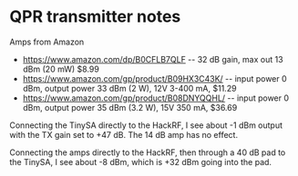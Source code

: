 # QPR transmitter notes

Amps from Amazon
 * https://www.amazon.com/dp/B0CFLB7QLF  -- 32 dB gain, max out 13 dBm (20 mW)  $8.99
 * https://www.amazon.com/gp/product/B09HX3C43K/ -- input power 0 dBm, output power 33 dBm (2 W), 12V 3-400 mA, $11.29
 * https://www.amazon.com/gp/product/B08DNYQQHL/ -- input power 0 dBm, output power 35 dBm (3.2 W), 15V 350 mA, $36.69

Connecting the TinySA directly to the HackRF, I see about -1 dBm output with the TX gain set to +47 dB.  The 14 dB amp has no effect.  

Connecting the amps directly to the HackRF, then through a 40 dB pad to the TinySA, I see about -8 dBm, which is +32 dBm going into the pad.
